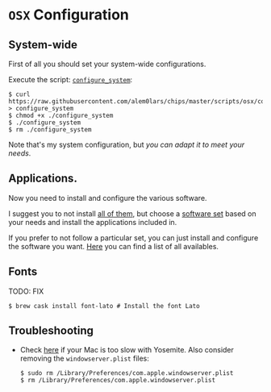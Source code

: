 # `OSX` Configuration

## System-wide

First of all you should set your system-wide configurations.

Execute the script: [`configure_system`](https://github.com/alem0lars/chips/blob/master/scripts/osx/configure_system):

```ShellSession
$ curl https://raw.githubusercontent.com/alem0lars/chips/master/scripts/osx/configure_system > configure_system
$ chmod +x ./configure_system
$ ./configure_system
$ rm ./configure_system
```

Note that's my system configuration, but *you can adapt it to meet your needs*.

## Applications.

Now you need to install and configure the various software.

I suggest you to not install [all of them](./software/list), but choose a [software set](./software/sets) based on your needs and install the applications included in.

If you prefer to not follow a particular set, you can just install and configure the software you want. [Here](./software/list) you can find a list of all availables.

## Fonts

TODO: FIX

```ShellSession
$ brew cask install font-lato # Install the font Lato
```

## Troubleshooting

* Check [here](http://support.apple.com/kb/PH18761) if your Mac is too slow with Yosemite. Also consider removing the `windowserver.plist` files:
  ```ShellSession
  $ sudo rm /Library/Preferences/com.apple.windowserver.plist
  $ rm /Library/Preferences/com.apple.windowserver.plist
  ```

